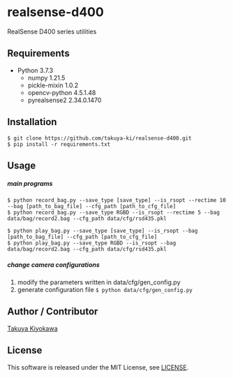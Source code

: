 # realsense-d400

RealSense D400 series utilities

## Requirements

- Python 3.7.3
  - numpy 1.21.5
  - pickle-mixin 1.0.2
  - opencv-python 4.5.1.48
  - pyrealsense2 2.34.0.1470

## Installation

	$ git clone https://github.com/takuya-ki/realsense-d400.git
	$ pip install -r requirements.txt

## Usage

##### main programs
    $ python record_bag.py --save_type [save_type] --is_rsopt --rectime 10 --bag [path_to_bag_file] --cfg_path [path_to_cfg_file]
    $ python record_bag.py --save_type RGBD --is_rsopt --rectime 5 --bag data/bag/record2.bag --cfg_path data/cfg/rsd435.pkl

    $ python play_bag.py --save_type [save_type] --is_rsopt --bag [path_to_bag_file] --cfg_path [path_to_cfg_file]
    $ python play_bag.py --save_type RGBD --is_rsopt --bag data/bag/record2.bag --cfg_path data/cfg/rsd435.pkl

##### change camera configurations

1. modify the parameters written in data/cfg/gen_config.py
2. generate configuration file `$ python data/cfg/gen_config.py`

## Author / Contributor

[Takuya Kiyokawa](https://takuya-ki.github.io/)

## License

This software is released under the MIT License, see [LICENSE](./LICENSE).
